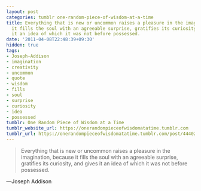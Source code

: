 ```yaml
---
layout: post
categories: tumblr one-random-piece-of-wisdom-at-a-time
title: Everything that is new or uncommon raises a pleasure in the imagination, because
  it fills the soul with an agreeable surprise, gratifies its curiosity, and gives
  it an idea of which it was not before possessed.
date: '2011-04-08T22:48:39+09:30'
hidden: true
tags:
- Joseph-Addison
- imagination
- creativity
- uncommon
- quote
- wisdom
- fills
- soul
- surprise
- curiosity
- idea
- possessed
tumblr: One Random Piece of Wisdom at a Time
tumblr_website_url: https://onerandompieceofwisdomatatime.tumblr.com
tumblr_url: https://onerandompieceofwisdomatatime.tumblr.com/post/4440269369/everything-that-is-new-or-uncommon-raises-a
---
```

> Everything that is new or uncommon raises a pleasure in the imagination, because it fills the soul with an agreeable surprise, gratifies its curiosity, and gives it an idea of which it was not before possessed.

—Joseph Addison
